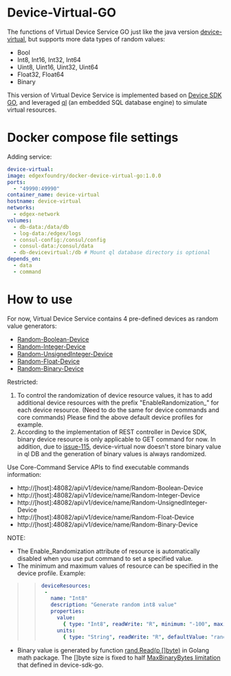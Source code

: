 # Device-Virtual-GO
The functions of Virtual Device Service GO just like the java version [device-virtual](https://github.com/edgexfoundry/device-virtual),
but supports more data types of random values:
* Bool
* Int8, Int16, Int32, Int64
* Uint8, Uint16, Uint32, Uint64
* Float32, Float64
* Binary

This version of Virtual Device Service is implemented based on [Device SDK GO](https://github.com/edgexfoundry/device-sdk-go),
and leveraged [ql](https://godoc.org/modernc.org/ql) (an embedded SQL database engine) to simulate virtual resources.

# Docker compose file settings
Adding service:
```yaml
device-virtual:
image: edgexfoundry/docker-device-virtual-go:1.0.0
ports:
  - "49990:49990"
container_name: device-virtual
hostname: device-virtual
networks:
  - edgex-network
volumes:
  - db-data:/data/db
  - log-data:/edgex/logs
  - consul-config:/consul/config
  - consul-data:/consul/data
  - db-devicevirtual:/db # Mount ql database directory is optional
depends_on:
  - data
  - command
```
# How to use
For now, Virtual Device Service contains 4 pre-defined devices as random value generators:
* [Random-Boolean-Device](https://github.com/edgexfoundry/device-virtual-go/blob/master/cmd/res/device.virtual.bool.yaml)
* [Random-Integer-Device](https://github.com/edgexfoundry/device-virtual-go/blob/master/cmd/res/device.virtual.int.yaml)
* [Random-UnsignedInteger-Device](https://github.com/edgexfoundry/device-virtual-go/blob/master/cmd/res/device.virtual.uint.yaml)
* [Random-Float-Device](https://github.com/edgexfoundry/device-virtual-go/blob/master/cmd/res/device.virtual.float.yaml)
* [Random-Binary-Device](https://github.com/edgexfoundry/device-virtual-go/blob/master/cmd/res/device.virtual.binary.yaml)

Restricted:
1. To control the randomization of device resource values, it has to add additional device resources with the prefix
"EnableRandomization_" for each device resource. (Need to do the same for device commands and core commands)
Please find the above default device profiles for example.
2. According to the implementation of REST controller in Device SDK, binary device resource is only applicable to GET command for now.
In addition, due to [issue-115](https://github.com/edgexfoundry/device-virtual-go/issues/115), device-virtual now doesn't store binary 
value in ql DB and the generation of binary values is always randomized.

Use Core-Command Service APIs to find executable commands information:
* http://[host]:48082/api/v1/device/name/Random-Boolean-Device
* http://[host]:48082/api/v1/device/name/Random-Integer-Device
* http://[host]:48082/api/v1/device/name/Random-UnsignedInteger-Device
* http://[host]:48082/api/v1/device/name/Random-Float-Device
* http://[host]:48082/api/v1/device/name/Random-Binary-Device

NOTE:
* The Enable_Randomization attribute of resource is automatically disabled when you use put command to set a specified value.
* The minimum and maximum values of resource can be specified in the device profile. Example:
>>```yaml
>>deviceResources:
>>  -
>>    name: "Int8"
>>    description: "Generate random int8 value"
>>    properties:
>>      value:
>>        { type: "Int8", readWrite: "R", minimum: "-100", maximum: "100", defaultValue: "0" }
>>      units:
>>        { type: "String", readWrite: "R", defaultValue: "random int8 value" }
>>```
* Binary value is generated by function [rand.Read(p []byte)](https://golang.org/pkg/math/rand/#Read) in Golang math package.
  The []byte size is fixed to half [MaxBinaryBytes limitation](https://github.com/edgexfoundry/device-sdk-go/blob/master/pkg/models/commandvalue.go#L71) that defined in device-sdk-go.
